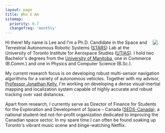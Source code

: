 ```yaml
---
layout: page
title: Who I Am
sitemap:
  priority: 0.7
  changefreq: 'monthly'
---
```


<img src="{{ site.url }}/assets/pics/headshot.JPG" style="float: right; margin-right: 1rem; margin-left: 1rem; margin-bottom:1rem"/>

Hi there! My name is Lee and I'm a Ph.D. Candidate in the Space and Terrestrial Autonomous Robotic Systems (<a href="http://stars.utias.utoronto.ca/">STARS</a>) Lab at the University of Toronto Institute for Aerospace Studies (<a href="http://utias.utoronto.ca/">UTIAS</a>). I hold two Bachelor's degrees from the <a href="http://umanitoba.ca">University of Manitoba</a>, one in Commerce (B.Comm.) and one in Physics and Computer Science (B.Sc.).

My current research focus is on developing robust multi-sensor navigation algorithms for a variety of autonomous vehicles. Together with my advisor, <a href="http://jonathankelly.info">Professor Jonathan Kelly</a>, I'm working on developing a dense visual-inertial mapping and localization system capable of highly accurate and robust tracking over vast distances.

Apart from research, I currently serve as Director of Finance for Students for the Exploration and Development of Space &ndash; Canada (<a href="http://seds.ca">SEDS-Canada</a>), a national student-led not-for-profit organization dedicated to improving the Canadian space sector. In my spare time I can often be found soaking up Toronto's vibrant music scene and binge-watching Netflix.